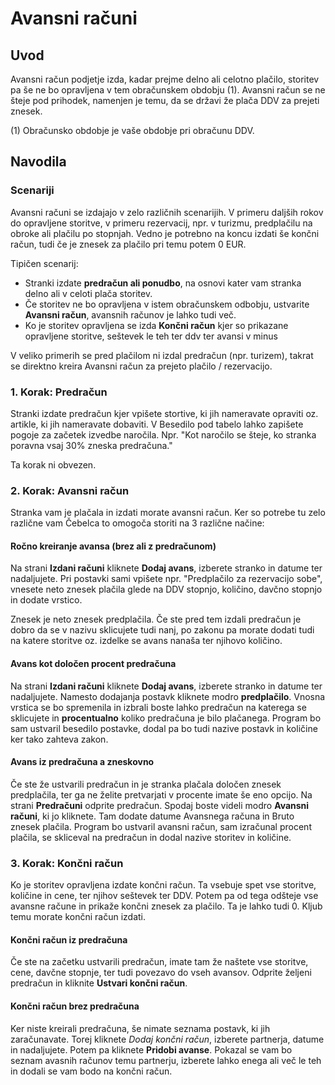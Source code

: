 # Avansni računi

## Uvod

Avansni račun podjetje izda, kadar prejme delno ali celotno plačilo, storitev pa še ne bo opravljena v tem obračunskem obdobju (1). Avansni račun se ne šteje 
pod prihodek, namenjen je temu, da se državi že plača DDV za prejeti znesek.

(1) Obračunsko obdobje je vaše obdobje pri obračunu DDV.

## Navodila

### Scenariji

Avansni računi se izdajajo v zelo različnih scenarijih. V primeru daljših rokov do opravljene storitve, v primeru rezervacij, npr. v turizmu, predplačilu na obroke
ali plačilu po stopnjah. Vedno je potrebno na koncu izdati še končni račun, tudi če je znesek za plačilo pri temu potem 0 EUR.

Tipičen scenarij:

* Stranki izdate **predračun ali ponudbo**, na osnovi kater vam stranka delno ali v celoti plača storitev.
* Če storitev ne bo opravljena v istem obračunskem odbobju, ustvarite **Avansni račun**, avansnih računov je lahko tudi več.
* Ko je storitev opravljena se izda **Končni račun** kjer so prikazane opravljene storitve, seštevek le teh ter ddv ter avansi v minus

V veliko primerih se pred plačilom ni izdal predračun (npr. turizem), takrat se direktno kreira Avansni račun za prejeto plačilo / rezervacijo.

### 1. Korak: Predračun

Stranki izdate predračun kjer vpišete stortive, ki jih nameravate opraviti oz. artikle, ki jih nameravate dobaviti. V Besedilo pod tabelo lahko zapišete pogoje
za začetek izvedbe naročila. Npr. "Kot naročilo se šteje, ko stranka poravna vsaj 30% zneska predračuna."

Ta korak ni obvezen.

### 2. Korak: Avansni račun

Stranka vam je plačala in izdati morate avansni račun. Ker so potrebe tu zelo različne vam Čebelca to omogoča storiti na 3 različne načine:

#### Ročno kreiranje avansa (brez ali z predračunom)

Na strani **Izdani računi** kliknete **Dodaj avans**, izberete stranko in datume ter nadaljujete. Pri postavki sami vpišete npr. "Predplačilo za rezervacijo sobe", vnesete neto znesek plačila glede na DDV stopnjo, količino, davčno stopnjo in dodate vrstico.

Znesek je neto znesek predplačila. Če ste pred tem izdali predračun je dobro da se v nazivu sklicujete tudi nanj, po zakonu pa morate dodati tudi na katere storitve oz. izdelke se avans nanaša ter njihovo količino.

#### Avans kot določen procent predračuna

Na strani **Izdani računi** kliknete **Dodaj avans**, izberete stranko in datume ter nadaljujete. Namesto dodajanja postavk kliknete modro **predplačilo**. Vnosna vrstica se bo spremenila in izbrali boste lahko predračun na katerega se sklicujete in **procentualno** koliko predračuna je bilo plačanega. Program bo sam ustvaril besedilo postavke, dodal pa bo tudi nazive postavk in količine ker tako zahteva zakon.

#### Avans iz predračuna a zneskovno

Če ste že ustvarili predračun in je stranka plačala določen znesek predplačila, ter ga ne želite pretvarjati v procente imate še eno opcijo. Na strani **Predračuni** odprite predračun. Spodaj boste videli modro **Avansni računi**, ki jo kliknete. Tam dodate datume Avansnega računa in Bruto znesek plačila.
Program bo ustvaril avansni račun, sam izračunal procent plačila, se skliceval na predračun in dodal nazive storitev in količine.

### 3. Korak: Končni račun

Ko je storitev opravljena izdate končni račun. Ta vsebuje spet vse storitve, količine in cene, ter njihov seštevek ter DDV. Potem pa od tega odšteje vse avansne račune in prikaže končni znesek za plačilo. Ta je lahko tudi 0. Kljub temu morate končni račun izdati.

#### Končni račun iz predračuna

Če ste na začetku ustvarili predračun, imate tam že naštete vse storitve, cene, davčne stopnje, ter tudi povezavo do vseh avansov. Odprite željeni predračun in kliknite **Ustvari končni račun**.

#### Končni račun brez predračuna

Ker niste kreirali predračuna, še nimate seznama postavk, ki jih zaračunavate. Torej kliknete *Dodaj končni račun*, izberete partnerja, datume in nadaljujete. Potem pa kliknete **Pridobi avanse**. Pokazal se vam bo seznam avasnih računov temu partnerju, izberete lahko enega ali več le teh in dodali se vam bodo na končni račun.
